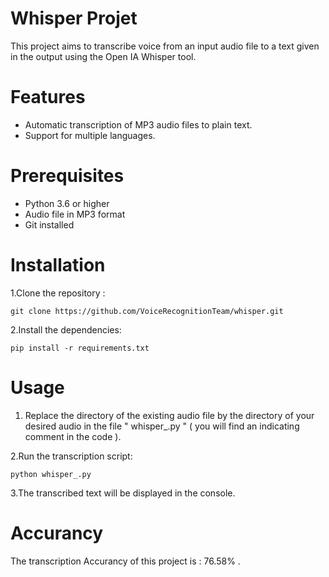 # Whisper Projet

This project aims to transcribe voice from an input audio file to a text given in the output using the Open IA Whisper tool.

# Features

- Automatic transcription of MP3 audio files to plain text.
- Support for multiple languages.

# Prerequisites

- Python 3.6 or higher
- Audio file in MP3 format
- Git installed

# Installation 

1.Clone the repository :


    git clone https://github.com/VoiceRecognitionTeam/whisper.git  


2.Install the dependencies:

   
    pip install -r requirements.txt

    
# Usage

1. Replace the directory of the existing audio file by the directory of your desired audio in the file " whisper_.py " ( you will find an indicating comment in the code ).
     
2.Run the transcription script:


    python whisper_.py


3.The transcribed text will be displayed in the console.

# Accurancy

The transcription Accurancy of this project is :  76.58% .
